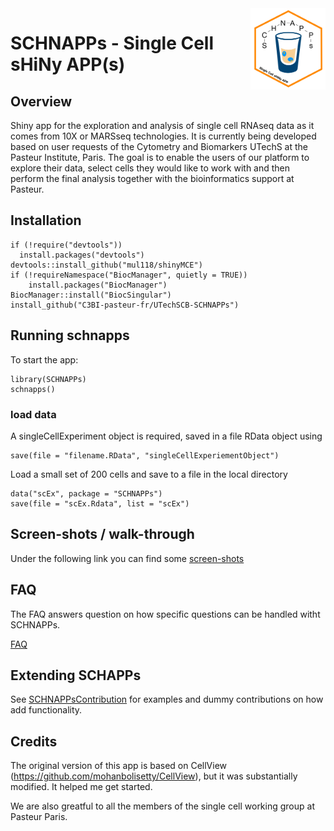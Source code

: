 <img src="inst/www/images/schnappsLogo.png" align="right" alt="" width="120" />

# SCHNAPPs - Single Cell sHiNy APP(s)

## Overview

Shiny app for the exploration and analysis of single cell RNAseq data as it comes from 10X or MARSseq technologies. It is currently being developed based on user requests of the Cytometry and Biomarkers UTechS at the Pasteur Institute, Paris. The goal is to enable the users of our platform to explore their data, select cells they would like to work with and then perform the final analysis together with the bioinformatics support at Pasteur.


## Installation

```
if (!require("devtools"))
  install.packages("devtools")
devtools::install_github("mul118/shinyMCE")
if (!requireNamespace("BiocManager", quietly = TRUE))
    install.packages("BiocManager")
BiocManager::install("BiocSingular")
install_github("C3BI-pasteur-fr/UTechSCB-SCHNAPPs")
```

## Running schnapps

To start the app:

```
library(SCHNAPPs)
schnapps()
```

### load data

A singleCellExperiment object is required, saved in a file RData object using 

```
save(file = "filename.RData", "singleCellExperiementObject")
```

Load a small set of 200 cells and save to a file in the local directory

```
data("scEx", package = "SCHNAPPs")
save(file = "scEx.Rdata", list = "scEx")
```

## Screen-shots / walk-through

Under the following link you can find some [screen-shots](www/screen_shots.md)


## FAQ

The FAQ answers question on how specific questions can be handled witht SCHNAPPs.

[FAQ](www/faq.md)


## Extending SCHAPPs

See [SCHNAPPsContribution](https://github.com/baj12/SCHNAPPsContributions) for examples and dummy contributions on how add functionality.

## Credits

The original version of this app is based on CellView (https://github.com/mohanbolisetty/CellView), but it was substantially modified. It helped me get started.

We are also greatful to all the members of the single cell working group at Pasteur Paris.